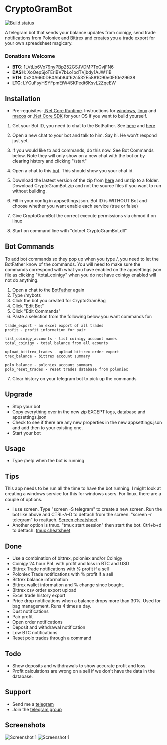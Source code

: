 # CryptoGramBot

[![Build status](https://ci.appveyor.com/api/projects/status/64877qbjrmvirbar/branch/master?svg=true)](https://ci.appveyor.com/project/mehtadone/telecoinigy/branch/master)

A telegram bot that sends your balance updates from coinigy, send trade notifications from Poloniex and Bittrex and creates you a trade export for your own spreadsheet magicary.

### Donations Welcome
* **BTC**: 1LVtLb6Vo79nyPBp252GSJVDMPToGvjFN6
* **DASH**: XoQepSjoTEriBV7bLo1bdTVjbdy1AJW11B
* **ETH**: 0x20A660DB0Abb84f62c532E5881C90e0Ef0e29638
* **LTC**: LYGuFsyHSYFpmEiW4SKPedt6KsvL2ZqeEW

## Installation
* Pre-requisites:
[.Net Core Runtime](https://www.microsoft.com/net/download/core#/runtime). Instructions for [windows](https://www.microsoft.com/net/download/core#/runtime), [linux](https://www.microsoft.com/net/download/linux) and [macos](https://www.microsoft.com/net/download/core#/runtime) or [.Net Core SDK](https://www.microsoft.com/net/core#windowscmd) for your OS if you want to build yourself. 

1. Get your Bot ID, you need to chat to the BotFather. See [here](https://core.telegram.org/bots#3-how-do-i-create-a-bot) and [here](https://core.telegram.org/bots#6-botfather) 
2. Open a new chat to your bot and talk to him. Say hi. He won't respond just yet. 

3. If you would like to add commands, do this now. See Bot Commands below. Note they will only show on a new chat with the bot or by clearing history and clicking "/start"
4. Open a chat to this [bot](https://t.me/get_id_bot). This should show you your chat id.
5. Download the lastest version of the zip from [here](https://github.com/mehtadone/CryptoGramBot/releases) and unzip to a folder. Download CryptoGramBot.zip and not the source files if you want to run without building. 
6. Fill in your config in appsettings.json. Bot ID is WITHOUT Bot and choose whether you want enable each service (true or false)
7. Give CryptoGramBot the correct execute permissions via chmod if on linux
8. Start on command line with "dotnet CryptoGramBot.dll"

## Bot Commands
To add bot commands so they pop up when you type /, you need to let the BotFather know of the commands. You will need to make sure the commands correspond with what you have enabled on the appsettings.json file as clicking "/total_coinigy" when you do not have coinigy enabled will not do anything. 

1. Open a chat to the [BotFather](https://telegram.me/botfather) again
2. Type /mybots
3. Click the bot you created for CryptoGramBag
4. Click "Edit Bot"
5. Click "Edit Commands"
6. Paste a selection from the following below you want commands for: 

```
trade_export - an excel export of all trades
profit - profit information for pair

list_coinigy_accounts - list coinigy account names
total_coinigy - total balance from all acounts

upload_bittrex_trades - upload bittrex order export
trex_balance - bittrex account summary

polo_balance - poloniex account summary
polo_reset_trades - reset trades database from poloniex
```
7. Clear history on your telegram bot to pick up the commands

## Upgrade
* Stop your bot
* Copy everything over in the new zip EXCEPT logs, database and appsettings.json
* Check to see if there are any new properties in the new appsettings.json and add then to your existing one. 
* Start your bot

## Usage
* Type /help when the bot is running

## Tips

This app needs to be run all the time to have the bot running. I might look at creating a windows service for this for windows users. For linux, there are a couple of options. 

* I use screen. Type "screen -S telegram" to create a new screen. Run the bot like above and CTRL-A-D to dettach from the screen. "screen -r telegram" to reattach. [Screen cheatsheet](http://aperiodic.net/screen/quick_reference)
* Another option is tmux. "tmux start session" then start the bot. Ctrl+b+d to dettach. [tmux cheatsheet](http://www.dayid.org/comp/tm.html)

## Done
* Use a combination of bittrex, poloniex and/or Coinigy
* Coinigy 24 hour PnL with profit and loss in BTC and USD
* Bittrex Trade notifications with % profit if a sell 
* Poloniex Trade notifications with % profit if a sell
* Bittrex balance information
* Bittrex wallet information and % change since bought.
* Bittrex csv order export upload
* Excel trade history export
* Price drop notifications when a balance drops more than 30%. Used for bag management. Runs 4 times a day.
* Dust notifications
* Pair profit 
* Open order notifications
* Deposit and withdrawal notification
* Low BTC notifications
* Reset polo trades through a command

## Todo
* Show deposits and withdrawals to show accurate profit and loss. 
* Profit calculations are wrong on a sell if we don't have the data in the database. 

## Support
* Send me a [telegram](https://t.me/mehtadone)
* Join the [telegram group](https://t.me/joinchat/AYGQfg7ZauzhAxe5QyU4Tg)

## Screenshots

![Screenshot 1](https://github.com/mehtadone/CryptoGramBot/blob/master/CryptoGramBot/images/screenshot.png?raw=true)
![Screenshot 1](https://github.com/mehtadone/CryptoGramBot/blob/master/CryptoGramBot/images/screenshot-1.png?raw=true)
